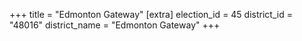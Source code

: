 +++
title = "Edmonton Gateway"
[extra]
election_id = 45
district_id = "48016"
district_name = "Edmonton Gateway"
+++
